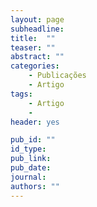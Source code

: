 ```yaml
---
layout: page
subheadline:
title:  ""
teaser: ""
abstract: ""
categories:
    - Publicações
    - Artigo
tags:
    - Artigo
    -
header: yes

pub_id: ""
id_type:
pub_link: 
pub_date: 
journal: 
authors: ""
---
```



